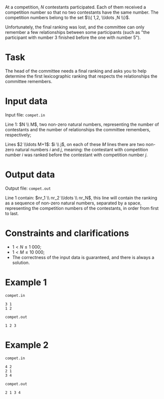 
At a competition, $N$ contestants participated. Each of them received a competition number so that no two contestants have the same number. The competition numbers belong to the set $\\{ 1,2, \\ldots ,N \\}$.

Unfortunately, the final ranking was lost, and the committee can only remember a few relationships between some participants (such as "the participant with number $3$ finished before the one with number $5$").

# Task

The head of the committee needs a final ranking and asks you to help determine the first lexicographic ranking that respects the relationships the committee remembers.

# Input data

Input file: `compet.in`

Line $1$: $N \\ M$, two non-zero natural numbers, representing the number of contestants and the number of relationships the committee remembers, respectively;

Lines $2 \\ldots M+1$: $i \\ j$, on each of these $M$ lines there are two non-zero natural numbers $i$ and $j$, meaning: the contestant with competition number $i$ was ranked before the contestant with competition number $j$.

# Output data

Output file: `compet.out`

Line $1$ contain: $nr_1 \\ nr_2 \\ldots \\ nr_N$, this line will contain the ranking as a sequence of non-zero natural numbers, separated by a space, representing the competition numbers of the contestants, in order from first to last.

# Constraints and clarifications

* $1 < N \leq 1 \ 000;$
* $1 < M \leq 10 \ 000;$
* The correctness of the input data is guaranteed, and there is always a solution.

# Example 1

`compet.in`
```
3 1
1 2
```

`compet.out`
```
1 2 3
```

# Example 2

`compet.in`
```
4 2
2 1
3 4
```

`compet.out`
```
2 1 3 4
```
